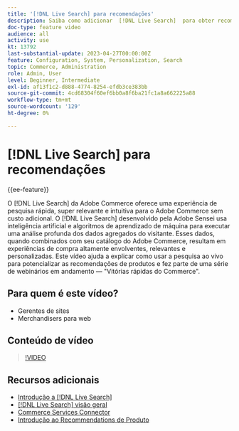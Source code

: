 ```yaml
---
title: '[!DNL Live Search] para recomendações'
description: Saiba como adicionar  [!DNL Live Search]  para obter recomendações de produtos para sua loja e produzir experiências de compra altamente envolventes, relevantes e personalizadas.
doc-type: feature video
audience: all
activity: use
kt: 13792
last-substantial-update: 2023-04-27T00:00:00Z
feature: Configuration, System, Personalization, Search
topic: Commerce, Administration
role: Admin, User
level: Beginner, Intermediate
exl-id: af13f1c2-d888-4774-8254-efdb3ce383bb
source-git-commit: 4cd68304f60ef6bb0a8f6ba21fc1a8a662225a88
workflow-type: tm+mt
source-wordcount: '129'
ht-degree: 0%

---
```


# [!DNL Live Search] para recomendações

{{ee-feature}}

O [!DNL Live Search] da Adobe Commerce oferece uma experiência de pesquisa rápida, super relevante e intuitiva para o Adobe Commerce sem custo adicional. O [!DNL Live Search] desenvolvido pela Adobe Sensei usa inteligência artificial e algoritmos de aprendizado de máquina para executar uma análise profunda dos dados agregados do visitante. Esses dados, quando combinados com seu catálogo do Adobe Commerce, resultam em experiências de compra altamente envolventes, relevantes e personalizadas. Este vídeo ajuda a explicar como usar a pesquisa ao vivo para potencializar as recomendações de produtos e fez parte de uma série de webinários em andamento — &quot;Vitórias rápidas do Commerce&quot;.

## Para quem é este vídeo?

- Gerentes de sites
- Merchandisers para web

## Conteúdo de vídeo

>[!VIDEO](https://video.tv.adobe.com/v/3412586?quality=12&learn=on)


## Recursos adicionais

- [Introdução a [!DNL Live Search]](https://experienceleague.adobe.com/docs/commerce-learn/tutorials/marketing/live-search.html)
- [[!DNL Live Search] visão geral](https://experienceleague.adobe.com/docs/commerce-merchant-services/live-search/overview.html)
- [Commerce Services Connector](https://experienceleague.adobe.com/docs/commerce-merchant-services/user-guides/integration-services/saas.html)
- [Introdução ao Recommendations de Produto](https://experienceleague.adobe.com/docs/commerce-merchant-services/product-recommendations/overview.html)
